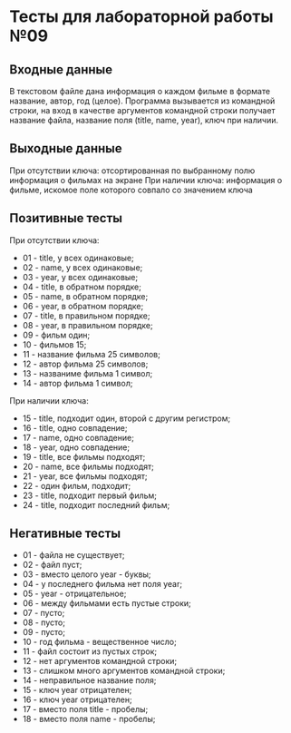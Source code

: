 # Тесты для лабораторной работы №09

## Входные данные

В текстовом файле дана информация о каждом фильме в формате название, автор, год (целое).
Программа вызывается из командной строки, на вход в качестве аргументов командной строки получает название файла, название поля (title, name, year), ключ при наличии.

## Выходные данные

При отсутствии ключа: отсортированная по выбранному полю информация о фильмах на экране
При наличии ключа: информация о фильме, искомое поле которого совпало со значением ключа

## Позитивные тесты

При отсутствии ключа:

- 01 - title, у всех одинаковые;
- 02 - name, у всех одинаковые;
- 03 - year, у всех одинаковые;
- 04 - title, в обратном порядке;
- 05 - name, в обратном порядке;
- 06 - year, в обратном порядке;
- 07 - title, в правильном порядке;
- 08 - year, в правильном порядке;
- 09 - фильм один;
- 10 - фильмов 15;
- 11 - название фильма 25 символов;
- 12 - автор фильма 25 символов;
- 13 - названиме фильма 1 символ;
- 14 - автор фильма 1 символ;

При наличии ключа:

- 15 - title, подходит один, второй с другим регистром;
- 16 - title, одно совпадение;
- 17 - name, одно совпадение;
- 18 - year, одно совпадение;
- 19 - title, все фильмы подходят;
- 20 - name, все фильмы подходят;
- 21 - year, все фильмы подходят;
- 22 - один фильм, подходит;
- 23 - title, подходит первый фильм;
- 24 - title, подходит последний фильм;

## Негативные тесты

- 01 - файла не существует;
- 02 - файл пуст;
- 03 - вместо целого year - буквы;
- 04 - у последнего фильма нет поля year;
- 05 - year - отрицательное;
- 06 - между фильмами есть пустые строки;
- 07 - пусто;
- 08 - пусто;
- 09 - пусто;
- 10 - год фильма - вещественное число;
- 11 - файл состоит из пустых строк;
- 12 - нет аргументов командной строки;
- 13 - слишком много аргументов командной строки;
- 14 - неправильное название поля;
- 15 - ключ year отрицателен;
- 16 - ключ year отрицателен;
- 17 - вместо поля title - пробелы;
- 18 - вместо поля name - пробелы;
